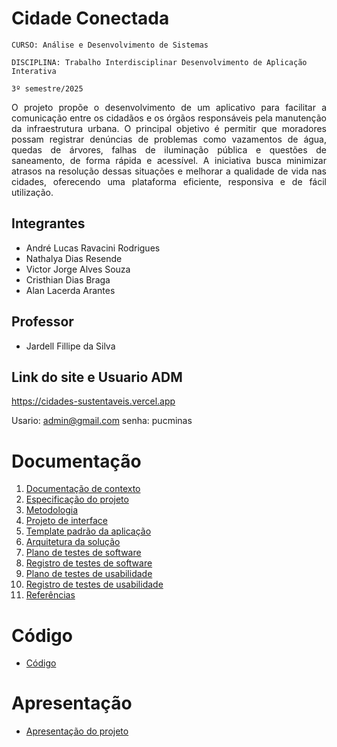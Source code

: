 # Cidade Conectada

`CURSO: Análise e Desenvolvimento de Sistemas`

`DISCIPLINA: Trabalho Interdisciplinar Desenvolvimento de Aplicação Interativa`

`3º semestre/2025`

<p align="justify">O projeto propõe o desenvolvimento de um aplicativo para facilitar a comunicação entre os cidadãos e os órgãos responsáveis pela manutenção da infraestrutura urbana. O principal objetivo é permitir que moradores possam registrar denúncias de problemas como vazamentos de água, quedas de árvores, falhas de iluminação pública e questões de saneamento, de forma rápida e acessível. A iniciativa busca minimizar atrasos na resolução dessas situações e melhorar a qualidade de vida nas cidades, oferecendo uma plataforma eficiente, responsiva e de fácil utilização.</p>

## Integrantes

* André Lucas Ravacini Rodrigues 
* Nathalya Dias Resende
* Victor Jorge Alves Souza
* Cristhian Dias Braga
* Alan Lacerda Arantes

## Professor

* Jardell Fillipe da Silva

## Link do site e Usuario ADM

https://cidades-sustentaveis.vercel.app

Usario: admin@gmail.com
senha: pucminas

# Documentação

<ol>
<li><a href="docs/01-Contexto.md"> Documentação de contexto</a></li>
<li><a href="docs/02-Especificacao.md"> Especificação do projeto</a></li>
<li><a href="docs/03-Metodologia.md"> Metodologia</a></li>
<li><a href="docs/04-Projeto-interface.md"> Projeto de interface</a></li>
<li><a href="docs/05-Template-padrao.md"> Template padrão da aplicação</a></li>
<li><a href="docs/06-Arquitetura-solucao.md"> Arquitetura da solução</a></li>
<li><a href="docs/07-Plano-testes-software.md"> Plano de testes de software</a></li>
<li><a href="docs/08-Registro-testes-software.md"> Registro de testes de software</a></li>
<li><a href="docs/09-Plano-testes-usabilidade.md"> Plano de testes de usabilidade</a></li>
<li><a href="docs/10-Registro-testes-usabilidade.md"> Registro de testes de usabilidade</a></li>
<li><a href="docs/11-Referencias.md"> Referências</a></li>
</ol>

# Código

* <a href="src/README.md">Código</a>

# Apresentação

* <a href="presentation/README.md">Apresentação do projeto</a>
